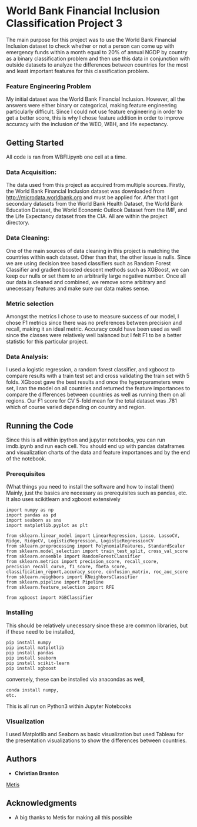 # World Bank Financial Inclusion Classification Project 3

The main purpose for this project was to use the World Bank Financial Inclusion dataset to check whether or not a person can come up with emergency funds within a month equal to 20% of annual NGDP by country as a binary classification problem and then use this data in conjunction with outside datasets to analyze the differences between countries for the most and least important features for this classification problem.

### Feature Engineering Problem

My initial dataset was the World Bank Financial Inclusion. However, all the answers were either binary or categorical, making feature engineering particularly difficult. Since I could not use feature engineering in order to get a better score, this is why I chose feature addition in order to improve accuracy with the inclusion of the WEO, WBH, and life expectancy.

## Getting Started

All code is ran from WBFI.ipynb one cell at a time.

### Data Acquisition:

The data used from this project as acquired from multiple sources.
Firstly, the World Bank Financial Inclusion dataset was downloaded from http://microdata.worldbank.org and must be applied for. After that I got secondary datasets from the World Bank Health Dataset, the World Bank Education Dataset, the World Economic Outlook Dataset from the IMF, and the Life Expectancy dataset from the CIA. All are within the project directory. 

### Data Cleaning:

One of the main sources of data cleaning in this project is matching the countries within each dataset. Other than that, the other issue is nulls. Since we are using decision tree based classifiers such as Random Forest Classifier and gradient boosted descent methods such as XGBoost, we can keep our nulls or set them to an arbitrarily large negative number. Once all our data is cleaned and combined, we remove some arbitrary and unecessary features and make sure our data makes sense. 

### Metric selection

Amongst the metrics I chose to use to measure success of our model, I chose F1 metrics since there was no preferences between precision and recall, making it an ideal metric. Accuracy could have been used as well since the classes were relatively well balanced but I felt F1 to be a better statistic for this particular project.

### Data Analysis:

I used a logistic regression, a random forest classifier, and xgboost to compare results with a train test set and cross validating the train set with 5 folds. XGboost gave the best results and once the hyperparameters were set, I ran the model on all countries and returned the feature importances to compare the differences between countries as well as running them on all regions. Our F1 score for CV 5-fold mean for the total dataset was .781 which of course varied depending on country and region.

## Running the Code

Since this is all within ipython and jupyter notebooks, you can run imdb.ipynb and run each cell. You should end up with pandas dataframes and visualization charts of the data and feature importances and by the end of the notebook.

### Prerequisites

(What things you need to install the software and how to install them)
Mainly, just the basics are necessary as prerequisites such as pandas, etc.
It also uses scikitlearn and xgboost extensively
```
import numpy as np
import pandas as pd
import seaborn as sns
import matplotlib.pyplot as plt
```
```
from sklearn.linear_model import LinearRegression, Lasso, LassoCV, Ridge, RidgeCV, LogisticRegression, LogisticRegressionCV
from sklearn.preprocessing import PolynomialFeatures, StandardScaler
from sklearn.model_selection import train_test_split, cross_val_score
from sklearn.ensemble import RandomForestClassifier
from sklearn.metrics import precision_score, recall_score, precision_recall_curve, f1_score, fbeta_score, classification_report,accuracy_score, confusion_matrix, roc_auc_score
from sklearn.neighbors import KNeighborsClassifier
from sklearn.pipeline import Pipeline
from sklearn.feature_selection import RFE

from xgboost import XGBClassifier
```
### Installing

This should be relatively unecessary since these are common libraries, but if these need to be installed,

```
pip install numpy
pip install matplotlib
pip install pandas
pip install seaborn
pip install scikit-learn
pip install xgboost
```
conversely, these can be installed via anacondas as well,

```
conda install numpy,
etc.
```

This is all run on Python3 within Jupyter Notebooks

### Visualization

I used Matplotlib and Seaborn as basic visualization but used Tableau for the presentation visualizations to show the differences between countries.

## Authors

* **Christian Branton** 

[Metis](https://github.com/thisismetis)

## Acknowledgments

* A big thanks to Metis for making all this possible
